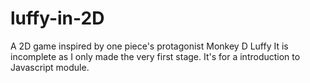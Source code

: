 # luffy-in-2D
A 2D game inspired by one piece's protagonist Monkey D Luffy
It is incomplete as I only made the very first stage. It's for a introduction to Javascript module. 
